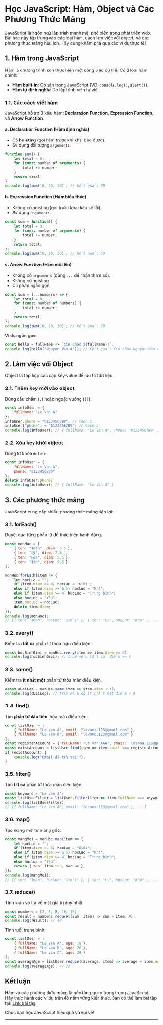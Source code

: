 
# Học JavaScript: Hàm, Object và Các Phương Thức Mảng

JavaScript là ngôn ngữ lập trình mạnh mẽ, phổ biến trong phát triển web. Bài học này tập trung vào các loại hàm, cách làm việc với object, và các phương thức mảng hữu ích. Hãy cùng khám phá qua các ví dụ thực tế!

## 1. Hàm trong JavaScript

Hàm là chương trình con thực hiện một công việc cụ thể. Có 2 loại hàm chính:
- **Hàm built-in**: Có sẵn trong JavaScript (VD: `console.log()`, `alert()`).
- **Hàm tự định nghĩa**: Do lập trình viên tự viết.

### 1.1. Các cách viết hàm

JavaScript hỗ trợ 3 kiểu hàm: **Declaration Function**, **Expression Function**, và **Arrow Function**.

#### a. Declaration Function (Hàm định nghĩa)
- Có **hoisting** (gọi hàm trước khi khai báo được).
- Sử dụng đối tượng `arguments`.

```javascript
function sum() {
    let total = 0;
    for (const number of arguments) {
        total += number;
    }
    return total;
}
console.log(sum(10, 20, 30)); // Kết quả: 60
```

#### b. Expression Function (Hàm biểu thức)
- Không có hoisting (gọi trước khai báo sẽ lỗi).
- Sử dụng `arguments`.

```javascript
const sum = function() {
    let total = 0;
    for (const number of arguments) {
        total += number;
    }
    return total;
};
console.log(sum(10, 20, 30)); // Kết quả: 60
```

#### c. Arrow Function (Hàm mũi tên)
- Không có `arguments` (dùng `...` để nhận tham số).
- Không có hoisting.
- Cú pháp ngắn gọn.

```javascript
const sum = (...numbers) => {
    let total = 0;
    for (const number of numbers) {
        total += number;
    }
    return total;
};
console.log(sum(10, 20, 30)); // Kết quả: 60
```

Ví dụ ngắn gọn:

```javascript
const hello = fullName => `Xin chào ${fullName}!`;
console.log(hello("Nguyen Van A")); // Kết quả: Xin chào Nguyen Van A!
```

## 2. Làm việc với Object

Object là tập hợp các cặp key-value để lưu trữ dữ liệu.

### 2.1. Thêm key mới vào object
Dùng dấu chấm (`.`) hoặc ngoặc vuông (`[]`).

```javascript
const infoUser = {
    fullName: "Le Van A"
};
infoUser.phone = "0123456789"; // Cách 1
infoUser["phone"] = "0123456789"; // Cách 2
console.log(infoUser); // { fullName: "Le Van A", phone: "0123456789" }
```

### 2.2. Xóa key khỏi object
Dùng từ khóa `delete`.

```javascript
const infoUser = {
    fullName: "Le Van A",
    phone: "0123456789"
};
delete infoUser.phone;
console.log(infoUser); // { fullName: "Le Van A" }
```

## 3. Các phương thức mảng

JavaScript cung cấp nhiều phương thức mảng tiện lợi:

### 3.1. forEach()
Duyệt qua từng phần tử để thực hiện hành động.

```javascript
const monHoc = [
    { ten: "Toán", diem: 8.5 },
    { ten: "Lý", diem: 7.5 },
    { ten: "Hóa", diem: 5.5 },
    { ten: "Tin", diem: 9.5 }
];

monHoc.forEach(item => {
    let hocLuc = "";
    if (item.diem >= 8) hocLuc = "Giỏi";
    else if (item.diem >= 6.5) hocLuc = "Khá";
    else if (item.diem >= 4) hocLuc = "Trung bình";
    else hocLuc = "Yếu";
    item.hocLuc = hocLuc;
    delete item.diem;
});
console.log(monHoc);
// [{ ten: "Toán", hocLuc: "Giỏi" }, { ten: "Lý", hocLuc: "Khá" }, ...]
```

### 3.2. every()
Kiểm tra **tất cả** phần tử thỏa mãn điều kiện.

```javascript
const hocSinhGioi = monHoc.every(item => item.diem >= 8);
console.log(hocSinhGioi); // true nếu tất cả điểm >= 8
```

### 3.3. some()
Kiểm tra **ít nhất một** phần tử thỏa mãn điều kiện.

```javascript
const oLaiLop = monHoc.some(item => item.diem < 4);
console.log(oLaiLop); // true nếu có ít nhất một điểm < 4
```

### 3.4. find()
Tìm **phần tử đầu tiên** thỏa mãn điều kiện.

```javascript
const listUser = [
    { fullName: "Le Van A", email: "levana.123@gmail.com" },
    { fullName: "Le Van B", email: "levanb.123@gmail.com" }
];
const registerAccount = { fullName: "Le Van AAA", email: "levana.123@gmail.com" };
const existAccount = listUser.find(item => item.email === registerAccount.email);
if (existAccount) {
    console.log("Email đã tồn tại!");
}
```

### 3.5. filter()
Tìm **tất cả** phần tử thỏa mãn điều kiện.

```javascript
const keyword = "Le Van A";
const listUserFilter = listUser.filter(item => item.fullName === keyword);
console.log(listUserFilter);
// [{ fullName: "Le Van A", email: "levana.123@gmail.com" }, ...]
```

### 3.6. map()
Tạo mảng mới từ mảng gốc.

```javascript
const mangMoi = monHoc.map(item => {
    let hocLuc = "";
    if (item.diem >= 8) hocLuc = "Giỏi";
    else if (item.diem >= 6.5) hocLuc = "Khá";
    else if (item.diem >= 4) hocLuc = "Trung bình";
    else hocLuc = "Yếu";
    return { ten: item.ten, hocLuc };
});
console.log(mangMoi);
// [{ ten: "Toán", hocLuc: "Giỏi" }, { ten: "Lý", hocLuc: "Khá" }, ...]
```

### 3.7. reduce()
Tính toán và trả về một giá trị duy nhất.

```javascript
const numbers = [2, 5, 8, 10, 15];
const result = numbers.reduce((sum, item) => sum + item, 0);
console.log(result); // 40
```

Tính tuổi trung bình:

```javascript
const listUser = [
    { fullName: "Le Van A", age: 18 },
    { fullName: "Le Van B", age: 20 },
    { fullName: "Le Van C", age: 28 }
];
const averageAge = listUser.reduce((average, item) => average + item.age / listUser.length, 0);
console.log(averageAge); // 22
```

## Kết luận

Hàm và các phương thức mảng là nền tảng quan trọng trong JavaScript. Hãy thực hành các ví dụ trên để nắm vững kiến thức. Bạn có thể làm bài tập tại: [Link bài tập](https://dacavn.notion.site/B-i-t-p-b-i-07-Javascript-c-b-n-Ti-t3-b62c38712b4d4bdd8c4269171395f705?pvs=4).

Chúc bạn học JavaScript hiệu quả và vui vẻ!

---
